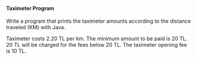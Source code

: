 #### Taximeter Program
Write a program that prints the taximeter amounts according to the distance traveled (KM) with Java.

Taximeter costs 2.20 TL per km.
The minimum amount to be paid is 20 TL. 20 TL will be charged for the fees below 20 TL.
The taximeter opening fee is 10 TL.
